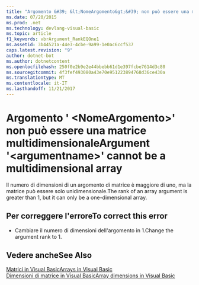 ```yaml
---
title: "Argomento &#39; &lt;NomeArgomento&gt;&#39; non può essere una matrice multidimensionale"
ms.date: 07/20/2015
ms.prod: .net
ms.technology: devlang-visual-basic
ms.topic: article
f1_keywords: vbrArgument_RankEQOne1
ms.assetid: 3b44521a-44e3-4cbe-9a99-1e0ac6ccf537
caps.latest.revision: "9"
author: dotnet-bot
ms.author: dotnetcontent
ms.openlocfilehash: 250f0e2b9e2e44bbebb61d1e397fcbe7614d3c80
ms.sourcegitcommit: 4f3fef493080a43e70e951223894768d36ce430a
ms.translationtype: MT
ms.contentlocale: it-IT
ms.lasthandoff: 11/21/2017
---
```

# <a name="argument-39ltargumentnamegt39-cannot-be-a-multidimensional-array"></a><span data-ttu-id="400dc-102">Argomento &#39; &lt;NomeArgomento&gt;&#39; non può essere una matrice multidimensionale</span><span class="sxs-lookup"><span data-stu-id="400dc-102">Argument &#39;&lt;argumentname&gt;&#39; cannot be a multidimensional array</span></span>
<span data-ttu-id="400dc-103">Il numero di dimensioni di un argomento di matrice è maggiore di uno, ma la matrice può essere solo unidimensionale.</span><span class="sxs-lookup"><span data-stu-id="400dc-103">The rank of an array argument is greater than 1, but it can only be a one-dimensional array.</span></span>  
  
## <a name="to-correct-this-error"></a><span data-ttu-id="400dc-104">Per correggere l'errore</span><span class="sxs-lookup"><span data-stu-id="400dc-104">To correct this error</span></span>  
  
-   <span data-ttu-id="400dc-105">Cambiare il numero di dimensioni dell'argomento in 1.</span><span class="sxs-lookup"><span data-stu-id="400dc-105">Change the argument rank to 1.</span></span>  
  
## <a name="see-also"></a><span data-ttu-id="400dc-106">Vedere anche</span><span class="sxs-lookup"><span data-stu-id="400dc-106">See Also</span></span>  
 [<span data-ttu-id="400dc-107">Matrici in Visual Basic</span><span class="sxs-lookup"><span data-stu-id="400dc-107">Arrays in Visual Basic</span></span>](~/docs/visual-basic/programming-guide/language-features/arrays/index.md)  
 [<span data-ttu-id="400dc-108">Dimensioni di matrice in Visual Basic</span><span class="sxs-lookup"><span data-stu-id="400dc-108">Array dimensions in Visual Basic</span></span>](~/docs/visual-basic/programming-guide/language-features/arrays/array-dimensions.md)
